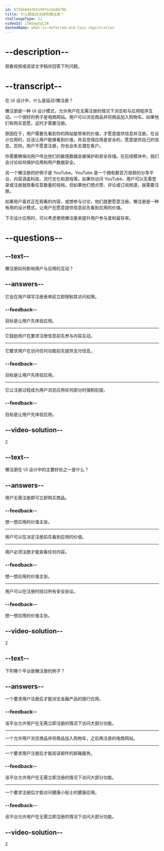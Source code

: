 ```yaml
---
id: 672bb04476b1997a1da8b79b
title: 什么是延迟注册和懒注册？
challengeType: 11
videoId: itW2wgtgC3A
dashedName: what-is-deferred-and-lazy-registration
---
```


# --description--

观看视频或阅读文字稿并回答下列问题。

# --transcript--

在 UI 设计中，什么是延迟/懒注册？

懒注册是一种 UI 设计模式，允许用户在无需注册的情况下浏览和与应用程序互动。一个很好的例子是电商网站。用户可以浏览商品并将商品加入购物车。如果他们有购买意愿，这时才需要注册。

原因在于，用户需要先看到你的网站能带来的价值，才愿意提供信息并注册。在设计应用时，应该让用户能够看到价值，并且觉得应用是安全的，愿意提供自己的信息。否则，用户不愿意注册，你也会失去潜在客户。

你需要确保向用户传达他们的敏感数据会被保护和安全存储。在后续模块中，我们会讨论如何保护应用和用户数据安全。

另一个懒注册的好例子是 YouTube。YouTube 是一个拥有数百万视频的分享平台，内容涵盖科技、流行文化和游戏等。如果你访问 YouTube，用户可以无需登录或注册就观看任意数量的视频。但如果他们想点赞、评论或订阅频道，就需要注册。

如果用户喜欢正在观看的内容，或想参与讨论，他们就更愿意注册。懒注册是一种有用的设计模式，让用户在愿意提供信息前先看到应用的价值。

下次设计应用时，可以考虑使用懒注册来提升用户参与度和留存率。

# --questions--

## --text--

懒注册如何影响用户与应用的互动？

## --answers--

它会在用户填写注册表单前立即限制其访问权限。

### --feedback--

目标是让用户先体验应用。

---

它鼓励用户在要求注册信息前先参与内容互动。

---

它要求用户在访问任何功能前先提供支付信息。

### --feedback--

目标是让用户先体验应用。

---

它让注册过程成为用户浏览应用任何部分的强制前提。

### --feedback--

目标是让用户先体验应用。

## --video-solution--

2

## --text--

懒注册在 UI 设计中的主要好处之一是什么？

## --answers--

用户无需注册即可立即购买商品。

### --feedback--

想一想应用的价值主张。

---

用户可以在决定注册前先看到应用的价值。

---

用户必须注册才能查看任何内容。

### --feedback--

想一想应用的价值主张。

---

用户可以在注册时绕过所有安全协议。

### --feedback--

想一想应用的价值主张。

## --video-solution--

2

## --text--

下列哪个平台是懒注册的例子？

## --answers--

一个要求用户注册后才能浏览金融产品的银行应用。

### --feedback--

该平台允许用户在无需立即注册的情况下访问大部分功能。

---

一个允许用户浏览商品并将商品加入购物车，之后再注册的电商网站。

---

一个要求用户注册后才能阅读邮件的邮箱服务。

### --feedback--

该平台允许用户在无需立即注册的情况下访问大部分功能。

---

一个要求注册后才能访问健康小贴士的健康应用。

### --feedback--

该平台允许用户在无需立即注册的情况下访问大部分功能。

## --video-solution--

2

